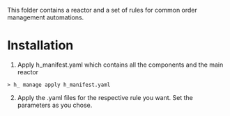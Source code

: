 This folder contains a reactor and a set of rules for common order management automations.

# Installation

1. Apply h_manifest.yaml which contains all the components and the main reactor

```
> h_ manage apply h_manifest.yaml
```

2. Apply the .yaml files for the respective rule you want. Set the parameters as you chose.